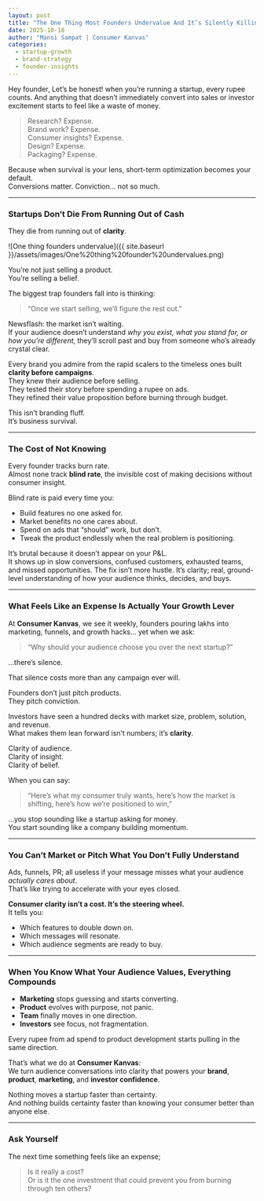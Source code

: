 ```yaml
---
layout: post
title: "The One Thing Most Founders Undervalue And It’s Silently Killing Your Growth"
date: 2025-10-18
author: "Mansi Sampat | Consumer Kanvas"
categories:
  - startup-growth
  - brand-strategy
  - founder-insights
---
```


Hey founder, Let’s be honest! when you’re running a startup, every rupee counts.
And anything that doesn’t immediately convert into sales or investor excitement starts to feel like a waste of money.

> Research? Expense.  
> Brand work? Expense.  
> Consumer insights? Expense.  
> Design? Expense.  
> Packaging? Expense.  

Because when survival is your lens, short-term optimization becomes your default.  
Conversions matter. Conviction… not so much.  

---

### Startups Don’t Die From Running Out of Cash  
They die from running out of **clarity**.  

![One thing founders undervalue]({{ site.baseurl }}/assets/images/One%20thing%20founder%20undervalues.png)

You’re not just selling a product.  
You’re selling a belief.  

The biggest trap founders fall into is thinking:  

> “Once we start selling, we’ll figure the rest out.”  

Newsflash: the market isn’t waiting.  
If your audience doesn’t understand *why you exist, what you stand for, or how you’re different*, they’ll scroll past and buy from someone who’s already crystal clear.  

Every brand you admire from the rapid scalers to the timeless ones built **clarity before campaigns**.  
They knew their audience before selling.  
They tested their story before spending a rupee on ads.  
They refined their value proposition before burning through budget.  

This isn’t branding fluff.  
It’s business survival.  

---

### The Cost of Not Knowing  

Every founder tracks burn rate.  
Almost none track **blind rate**, the invisible cost of making decisions without consumer insight.  

Blind rate is paid every time you:  
- Build features no one asked for.  
- Market benefits no one cares about.  
- Spend on ads that “should” work, but don’t.  
- Tweak the product endlessly when the real problem is positioning.  

It’s brutal because it doesn’t appear on your P&L.  
It shows up in slow conversions, confused customers, exhausted teams, and missed opportunities.
The fix isn’t more hustle.
It’s clarity; real, ground-level understanding of how your audience thinks, decides, and buys.

---

### What Feels Like an Expense Is Actually Your Growth Lever  

At **Consumer Kanvas**, we see it weekly, founders pouring lakhs into marketing, funnels, and growth hacks… yet when we ask:  

> “Why should your audience choose you over the next startup?”  

…there’s silence.  

That silence costs more than any campaign ever will.  

Founders don’t just pitch products.  
They pitch conviction.  

Investors have seen a hundred decks with market size, problem, solution, and revenue.  
What makes them lean forward isn’t numbers; it’s **clarity**.  

Clarity of audience.  
Clarity of insight.  
Clarity of belief.  

When you can say:  

> “Here’s what my consumer truly wants, here’s how the market is shifting, here’s how we’re positioned to win,”  

…you stop sounding like a startup asking for money.  
You start sounding like a company building momentum.  

---

### You Can’t Market or Pitch What You Don’t Fully Understand  

Ads, funnels, PR; all useless if your message misses what your audience *actually cares about*.  
That’s like trying to accelerate with your eyes closed.  

**Consumer clarity isn’t a cost. It’s the steering wheel.**  
It tells you:  
- Which features to double down on.  
- Which messages will resonate.  
- Which audience segments are ready to buy.  

---

### When You Know What Your Audience Values, Everything Compounds  

- **Marketing** stops guessing and starts converting.  
- **Product** evolves with purpose, not panic.  
- **Team** finally moves in one direction.  
- **Investors** see focus, not fragmentation.  

Every rupee from ad spend to product development starts pulling in the same direction.  

That’s what we do at **Consumer Kanvas**:  
We turn audience conversations into clarity that powers your **brand**, **product**, **marketing**, and **investor confidence**.  

Nothing moves a startup faster than certainty.  
And nothing builds certainty faster than knowing your consumer better than anyone else.  

---

### Ask Yourself  

The next time something feels like an expense;  

> Is it really a cost?  
> Or is it the one investment that could prevent you from burning through ten others?  

